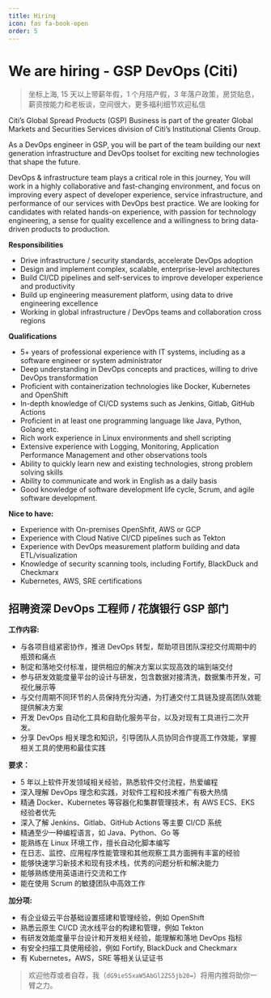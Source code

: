 ```yaml
---
title: Hiring
icon: fas fa-book-open
order: 5
---
```


# We are hiring - GSP DevOps (Citi)

> 坐标上海, 15 天以上带薪年假，1 个月陪产假，3 年落户政策，房贷贴息，薪资按能力和老板谈，空间很大，更多福利细节欢迎私信

Citi’s Global Spread Products (GSP) Business is part of the greater Global Markets and Securities Services division of Citi’s Institutional Clients Group.

As a DevOps engineer in GSP, you will be part of the team building our next generation infrastructure and DevOps toolset for exciting new technologies that shape the future.

DevOps & infrastructure team plays a critical role in this journey, You will work in a highly collaborative and fast-changing environment, and focus on improving every aspect of developer experience, service infrastructure, and performance of our services with DevOps best practice. We are looking for candidates with related hands-on experience, with passion for technology engineering, a sense for quality excellence and a willingness to bring data-driven products to production.

**Responsibilities**

- Drive infrastructure / security standards, accelerate DevOps adoption
- Design and implement complex, scalable, enterprise-level architectures
- Build CI/CD pipelines and self-services to improve developer experience and productivity
- Build up engineering measurement platform, using data to drive engineering excellence
- Working in global infrastructure / DevOps teams and collaboration cross regions

**Qualifications**

- 5+ years of professional experience with IT systems, including as a software engineer or system administrator
- Deep understanding in DevOps concepts and practices, willing to drive DevOps transformation
- Proficient with containerization technologies like Docker, Kubernetes and OpenShift
- In-depth knowledge of CI/CD systems such as Jenkins, Gitlab, GitHub Actions
- Proficient in at least one programming language like Java, Python, Golang etc.
- Rich work experience in Linux environments and shell scripting
- Extensive experience with Logging, Monitoring, Application Performance Management and other observations tools
- Ability to quickly learn new and existing technologies, strong problem solving skills
- Ability to communicate and work in English as a daily basis
- Good knowledge of software development life cycle, Scrum, and agile software development.

**Nice to have:**

- Experience with On-premises OpenShfit, AWS or GCP
- Experience with Cloud Native CI/CD pipelines such as Tekton
- Experience with DevOps measurement platform building and data ETL/visualization
- Knowledge of security scanning tools, including Fortify, BlackDuck and Checkmarx
- Kubernetes, AWS, SRE certifications

## 招聘资深 DevOps 工程师 / 花旗银行 GSP 部门

**工作内容:**

- 与各项目组紧密协作，推进 DevOps 转型，帮助项目团队深挖交付周期中的瓶颈和痛点
- 制定和落地交付标准，提供相应的解决方案以实现高效的端到端交付
- 参与研发效能度量平台的设计与研发，包含数据对接清洗，数据集市开发，可视化展示等
- 与交付周期不同环节的人员保持充分沟通，为打通交付工具链及提高团队效能提供解决方案
- 开发 DevOps 自动化工具和自助化服务平台，以及对现有工具进行二次开发。
- 分享 DevOps 相关理念和知识，引导团队人员协同合作提高工作效能，掌握相关工具的使用和最佳实践

**要求：**

- 5 年以上软件开发领域相关经验，熟悉软件交付流程，热爱编程
- 深入理解 DevOps 理念和实践，对软件工程和技术推广有极大热情
- 精通 Docker、Kubernetes 等容器化和集群管理技术，有 AWS ECS、EKS 经验者优先
- 深入了解 Jenkins、Gitlab、GitHub Actions 等主要 CI/CD 系统
- 精通至少一种编程语言，如 Java、Python、Go 等
- 能熟练在 Linux 环境工作，擅长自动化脚本编写
- 在日志、监控、应用程序性能管理和其他观察工具方面拥有丰富的经验
- 能够快速学习新技术和现有技术栈，优秀的问题分析和解决能力
- 能够熟练使用英语进行交流和工作
- 能在使用 Scrum 的敏捷团队中高效工作

**加分项:**

- 有企业级云平台基础设置搭建和管理经验，例如 OpenShift
- 熟悉云原生 CI/CD 流水线平台的构建和管理，例如 Tekton
- 有研发效能度量平台设计和开发相关经验，能理解和落地 DevOps 指标
- 有安全扫描工具使用经验，例如 Fortify, BlackDuck and Checkmarx
- 有 Kubernetes，AWS，SRE 等相关认证证书

> 欢迎他荐或者自荐，我（`dG9ieS5xaW5AbGl2ZS5jb20=`）将用内推将助你一臂之力。
